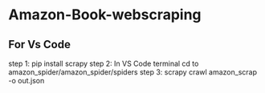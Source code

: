 # Amazon-Book-webscraping

<h2>For Vs Code</h2>
step 1: pip install scrapy
step 2: In VS Code terminal cd to amazon_spider/amazon_spider/spiders
step 3: scrapy crawl amazon_scrap -o out.json

